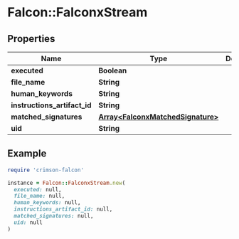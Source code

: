 # Falcon::FalconxStream

## Properties

| Name | Type | Description | Notes |
| ---- | ---- | ----------- | ----- |
| **executed** | **Boolean** |  | [optional] |
| **file_name** | **String** |  | [optional] |
| **human_keywords** | **String** |  | [optional] |
| **instructions_artifact_id** | **String** |  | [optional] |
| **matched_signatures** | [**Array&lt;FalconxMatchedSignature&gt;**](FalconxMatchedSignature.md) |  | [optional] |
| **uid** | **String** |  | [optional] |

## Example

```ruby
require 'crimson-falcon'

instance = Falcon::FalconxStream.new(
  executed: null,
  file_name: null,
  human_keywords: null,
  instructions_artifact_id: null,
  matched_signatures: null,
  uid: null
)
```

